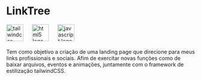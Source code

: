 # LinkTree
<div>  
<img src="https://cdn.jsdelivr.net/gh/devicons/devicon/icons/tailwindcss/tailwindcss-original-wordmark.svg" height="45" alt="tailwindcss logo"  />
  <img width="15" />
   <img src="https://cdn.jsdelivr.net/gh/devicons/devicon/icons/html5/html5-original.svg" height="45" alt="html5 logo"  />
  <img width="15" />
  <img src="https://cdn.jsdelivr.net/gh/devicons/devicon/icons/javascript/javascript-original.svg" height="45" alt="javascript logo"  />
  
  
</div>
<br>
Tem como objetivo a criação de uma landing page que direcione para meus links profissionais e sociais. Afim de exercitar novas funções como de baixar arquivos, eventos e animações, juntamente com o framework de estilização tailwindCSS.
